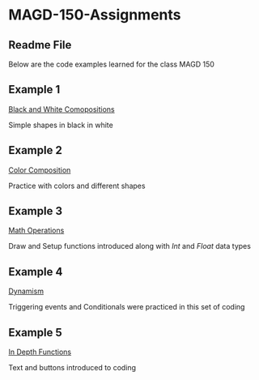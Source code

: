 # MAGD-150-Assignments
## Readme File

Below are the code examples learned for the class MAGD 150

## Example 1
[Black and White Comopositions](https://github.com/takalyn/MAGD-150-Assignments/blob/gh-pages/AssignmentOne.pde)

Simple shapes in black in white 

## Example 2
[Color Composition](https://github.com/takalyn/MAGD-150-Assignments/blob/gh-pages/AssignmentTwo.pde)

Practice with colors and different shapes

## Example 3
[Math Operations](https://github.com/takalyn/MAGD-150-Assignments/blob/gh-pages/AssignmentThree.pde)

Draw and Setup functions introduced along with _Int_ and _Float_ data types

## Example 4
[Dynamism](https://github.com/takalyn/MAGD-150-Assignments/blob/gh-pages/AssignmentFour.pde)

Triggering events and Conditionals were practiced in this set of coding

## Example 5
[In Depth Functions](https://github.com/takalyn/MAGD-150-Assignments/blob/gh-pages/AssignmentFive.pde)

Text and buttons introduced to coding

